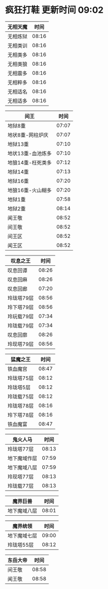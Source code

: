 # 疯狂打鞋 更新时间 09:02

| 无相天魔   | 时间    |
|--------|-------|
| 无相炼狱 | 08:16 |
| 无相类训 | 08:16 |
| 无相类多 | 08:16 |
| 无相类狼 | 08:16 |
| 无相震多 | 08:16 |
| 无相粹多 | 08:16 |
| 无相适名 | 08:16 |
| 无相适多 | 08:16 |

| 间王   | 时间    |
|--------|-------|
| 地狱8重 | 07:07 |
| 地状8重-网柱炉庆 | 07:07 |
| 地狱13重 | 07:10 |
| 地状13重-血池炼多 | 07:10 |
| 地狼14重-枉死类多 | 07:12 |
| 地狱14重 | 07:13 |
| 地狱16重 | 07:20 |
| 地狼16重-火山糊多 | 07:20 |
| 地狱1重 | 07:58 |
| 地狱2重 | 08:14 |
| 闻王敬 | 08:52 |
| 间王敬 | 08:52 |
| 间王区 | 08:52 |
| 闻王区 | 08:52 |

| 叹息之王   | 时间    |
|--------|-------|
| 叹息回谭 | 08:26 |
| 叹息回麻 | 08:26 |
| 叹息回廊 | 07:20 |
| 玲珑塔79层 | 08:56 |
| 玲下塔79层 | 08:56 |
| 玲玩载79层 | 07:34 |
| 玲珑载79层 | 07:34 |
| 叹息回廓 | 08:26 |
| 玲现塔79层 | 08:56 |

| 猛魔之王   | 时间    |
|--------|-------|
| 铁血魔宫 | 08:47 |
| 玲珑塔75层 | 08:12 |
| 玲珑塔5层 | 08:12 |
| 玲珑载75层 | 08:12 |
| 玲珑塔78层 | 08:16 |
| 玲下塔78层 | 08:16 |
| 铁血魔富 | 08:47 |

| 鬼火人马   | 时间    |
|--------|-------|
| 玲珑塔77层 | 08:13 |
| 地下魔域作层 | 07:59 |
| 地下魔域八层 | 07:59 |
| 玲现塔77层 | 08:13 |
| 玲珑载77层 | 08:13 |

| 魔界巨兽   | 时间    |
|--------|-------|
| 地下魔域八层 | 08:01 |

| 魔界统领   | 时间    |
|--------|-------|
| 地下魔域七层 | 09:00 |
| 玲珑塔55层 | 08:12 |

| 东岳大帝   | 时间    |
|--------|-------|
| 间王敬 | 08:58 |
| 闻王敬 | 08:58 |